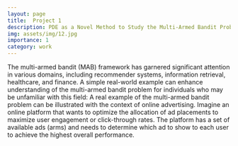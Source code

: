 ```yaml
---
layout: page
title:  Project 1
description: PDE as a Novel Method to Study the Multi-Armed Bandit Problem
img: assets/img/12.jpg
importance: 1
category: work
---
```


The multi-armed bandit (MAB) framework has garnered significant attention in various domains, including recommender systems, information retrieval, healthcare, and finance. A simple real-world example can enhance understanding of the multi-armed bandit problem for individuals who may be unfamiliar with this field: A real example of the multi-armed bandit problem can be illustrated with the context of online advertising. Imagine an online platform that wants to optimize the allocation of ad placements to maximize user engagement or click-through rates. The platform has a set of available ads (arms) and needs to determine which ad to show to each user to achieve the highest overall performance.


  

